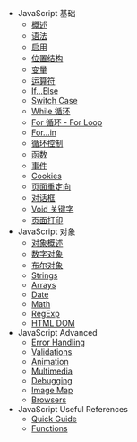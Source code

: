 - JavaScript 基础
  - [概述](overview.md)
  - [语法](syntax.md)
  - [启用](enabling.md)
  - [位置结构](placement.md)
  - [变量](variables.md)
  - [运算符](operators.md)
  - [If...Else](if-else.md)
  - [Switch Case](switch-case.md)
  - [While 循环](while-loop.md)
  - [For 循环 - For Loop](for-loop.md)
  - [For...in](for-in.md)
  - [循环控制](loop-control.md)
  - [函数](functions.md)
  - [事件](events.md)
  - [Cookies](cookies.md)
  - [页面重定向](page-redirect.md)
  - [对话框](dialog-boxes.md)
  - [Void 关键字](void-keyword.md)
  - [页面打印](page-printing.md)
- JavaScript 对象
  - [对象概述](objects.md)
  - [数字对象](number.md)
  - [布尔对象](boolean.md)
  - [Strings](strings.md)
  - [Arrays](arrays.md)
  - [Date](date.md)
  - [Math](math.md)
  - [RegExp](regexp.md)
  - [HTML DOM](html-dom.md)
- JavaScript Advanced
  - [Error Handling](error-handling.md)
  - [Validations](validations.md)
  - [Animation](animation.md)
  - [Multimedia](multimedia.md)
  - [Debugging](debugging.md)
  - [Image Map](image-map.md)
  - [Browsers](browsers.md)
- JavaScript Useful References
  - [Quick Guide](quick-guide.md)
  - [Functions](functions.md)

